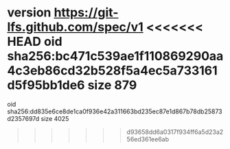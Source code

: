 version https://git-lfs.github.com/spec/v1
<<<<<<< HEAD
oid sha256:bc471c539ae1f110869290aa4c3eb86cd32b528f5a4ec5a733161d5f95bb1de6
size 879
=======
oid sha256:dd835e6ce8de1ca0f936e42a311663bd235ec87e1d867b78db25873d2357697d
size 4025
>>>>>>> d93658dd6a0317f934ff6a5d23a256ed361ee6ab
